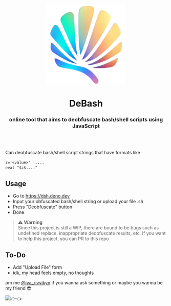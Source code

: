<p align="center"><img src="media/shell.png" alt="ayo what?" width=250px></p>
<h1 align="center">DeBash</h1>
<h3 align="center">online tool that aims to deobfuscate bash/shell scripts using JavaScript</h3>
<br>
<br>

Can deobfuscate bash/shell script strings that have formats like
```shell
z='<value>' .....
eval "$z$...."
```

## Usage
- Go to https://dsh.deno.dev
- Input your obfuscated bash/shell string or upload your file .sh
- Press "Deobfuscate" button
- Done

> :warning: **Warning** <br>
Since this project is still a WIP, there are bound to be bugs such as undefined replace, inappropriate deobfuscate results, etc.
If you want to help this project, you can PR to this repo

## To-Do
- Add "Upload File" form
- idk, my head feels empty, no thoughts

pm me [@iya_rivvikyn](https://t.me/iya_rivvikyn) if you wanna ask something or maybe you wanna be my friend 😎

<p align="left"><img src="media/👉👈.jpg" alt="👉👈" width=300px></p>
